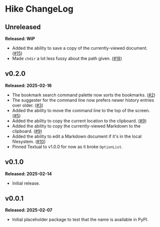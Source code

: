 # Hike ChangeLog

## Unreleased

**Released: WiP**

- Added the ability to save a copy of the currently-viewed document.
  ([#15](https://github.com/davep/hike/pull/15))
- Made `chdir` a lot less fussy about the path given.
  ([#18](https://github.com/davep/hike/pull/18))

## v0.2.0

**Released: 2025-02-16**

- The bookmark search command palette now sorts the bookmarks.
  ([#2](https://github.com/davep/hike/pull/2))
- The suggester for the command line now prefers newer history entries over
  older. ([#3](https://github.com/davep/hike/pull/3))
- Added the ability to move the command line to the top of the screen.
  ([#5](https://github.com/davep/hike/pull/5))
- Added the ability to copy the current location to the clipboard.
  ([#9](https://github.com/davep/hike/pull/9))
- Added the ability to copy the currently-viewed Markdown to the clipboard.
  ([#9](https://github.com/davep/hike/pull/9))
- Added the ability to edit a Markdown document if it's in the local
  filesystem. ([#10](https://github.com/davep/hike/pull/10))
- Pinned Textual to v1.0.0 for now as it broke `OptionList`.

## v0.1.0

**Released: 2025-02-14**

- Initial release.

## v0.0.1

**Released: 2025-02-07**

- Initial placeholder package to test that the name is available in PyPI.

[//]: # (ChangeLog.md ends here)
